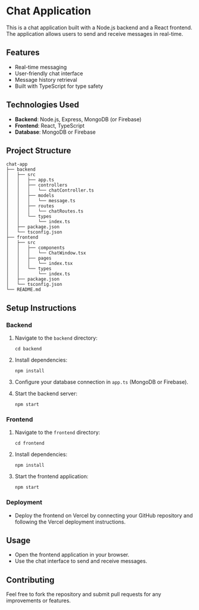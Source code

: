 # Chat Application

This is a chat application built with a Node.js backend and a React frontend. The application allows users to send and receive messages in real-time.

## Features

- Real-time messaging
- User-friendly chat interface
- Message history retrieval
- Built with TypeScript for type safety

## Technologies Used

- **Backend**: Node.js, Express, MongoDB (or Firebase)
- **Frontend**: React, TypeScript
- **Database**: MongoDB or Firebase

## Project Structure

```
chat-app
├── backend
│   ├── src
│   │   ├── app.ts
│   │   ├── controllers
│   │   │   └── chatController.ts
│   │   ├── models
│   │   │   └── message.ts
│   │   ├── routes
│   │   │   └── chatRoutes.ts
│   │   └── types
│   │       └── index.ts
│   ├── package.json
│   └── tsconfig.json
├── frontend
│   ├── src
│   │   ├── components
│   │   │   └── ChatWindow.tsx
│   │   ├── pages
│   │   │   └── index.tsx
│   │   └── types
│   │       └── index.ts
│   ├── package.json
│   └── tsconfig.json
└── README.md
```

## Setup Instructions

### Backend

1. Navigate to the `backend` directory:
   ```
   cd backend
   ```

2. Install dependencies:
   ```
   npm install
   ```

3. Configure your database connection in `app.ts` (MongoDB or Firebase).

4. Start the backend server:
   ```
   npm start
   ```

### Frontend

1. Navigate to the `frontend` directory:
   ```
   cd frontend
   ```

2. Install dependencies:
   ```
   npm install
   ```

3. Start the frontend application:
   ```
   npm start
   ```

### Deployment

- Deploy the frontend on Vercel by connecting your GitHub repository and following the Vercel deployment instructions.

## Usage

- Open the frontend application in your browser.
- Use the chat interface to send and receive messages.

## Contributing

Feel free to fork the repository and submit pull requests for any improvements or features.